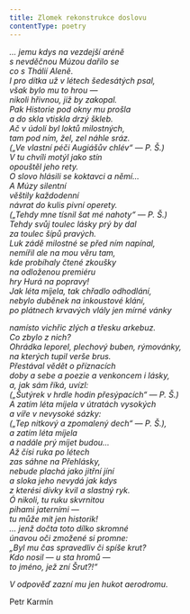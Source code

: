 ```yaml
---
title: Zlomek rekonstrukce doslovu
contentType: poetry
---
```


<section>

_… jemu kdys na vezdejší aréně  
s nevděčnou Múzou dařilo se  
co s Thálií Aleně.  
I pro dítka už v létech šedesátých psal,  
však bylo mu to hrou —  
nikoli hřivnou, již by zakopal.  
Pak Historie pod okny mu prošla  
a do skla vtiskla drzý škleb.  
Ač v údolí byl loktů milostných,  
tam pod ním, žel, zel náhle sráz.  
(„Ve vlastní péči Augiášův chlév“ — P. Š.)  
V tu chvíli motýl jako stín  
opouštěl jeho rety.  
O slovo hlásili se koktavci a němí…  
A Múzy silentní  
věštily každodenní  
návrat do kulis pivní operety.  
(„Tehdy mne tísnil šat mé nahoty“ — P. Š.)  
Tehdy svůj toulec lásky prý by dal  
za toulec šípů pravých.  
Luk zádě milostné se před ním napínal,  
nemířil ale na mou věru tam,  
kde probíhaly čtené zkoušky  
na odloženou premiéru  
hry Hurá na popravy!  
Jak léta míjela, tak chřadlo odhodlání,  
nebylo duběnek na inkoustové klání,  
po plátnech krvavých vlály jen mírné vánky_

</section>

<section>

_namísto vichřic zlých a třesku arkebuz.  
Co zbylo z nich?  
Ohrádka leporel, plechový buben, rýmovánky,  
na kterých tupil verše brus.  
Přestával vědět o příznacích  
doby a sebe a poezie a venkoncem i lásky,  
a, jak sám říká, uvízl:  
(„Šutýrek v hrdle hodin přesýpacích“ — P. Š.)  
A zatím léta míjela v útratách vysokých  
a víře v nevysoké sázky:  
(„Tep nitkový a zpomalený dech“ — P. Š.),  
a zatím léta míjela  
a nadále prý míjet budou…  
Až čísi ruka po létech  
zas sáhne na Přehlásky,  
nebude plachá jako jitřní jíní  
a sloka jeho nevydá jak kdys  
z kterési dívky kvil a slastný ryk.  
Ó nikoli, tu ruku skvrnitou  
pihami jaterními —  
tu může mít jen historik!  
… jenž dočta toto dílko skromné  
únavou oči zmožené si promne:  
„Byl mu čas spravedliv či spíše krut?  
Kdo nosil — u sta hromů —  
to jméno, jež zní Šrut?!“_

</section>

<section>

_V odpověď zazní mu jen hukot aerodromu._

</section>

<section>

Petr Karmín

</section>
